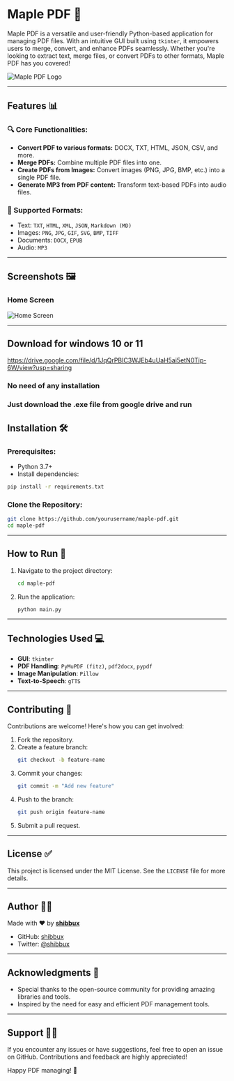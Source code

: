 # Maple PDF 🍁

Maple PDF is a versatile and user-friendly Python-based application for managing PDF files. With an intuitive GUI built using `tkinter`, it empowers users to merge, convert, and enhance PDFs seamlessly. Whether you're looking to extract text, merge files, or convert PDFs to other formats, Maple PDF has you covered!

![Maple PDF Logo](https://i.imgur.com/J1CgVPT.png)

---

## Features 📊

### 🔍 Core Functionalities:
- **Convert PDF to various formats:** DOCX, TXT, HTML, JSON, CSV, and more.
- **Merge PDFs:** Combine multiple PDF files into one.
- **Create PDFs from Images:** Convert images (PNG, JPG, BMP, etc.) into a single PDF file.
- **Generate MP3 from PDF content:** Transform text-based PDFs into audio files.

### 🔄 Supported Formats:
- Text: `TXT`, `HTML`, `XML`, `JSON`, `Markdown (MD)`
- Images: `PNG`, `JPG`, `GIF`, `SVG`, `BMP`, `TIFF`
- Documents: `DOCX`, `EPUB`
- Audio: `MP3`

---

## Screenshots 🖼️

### Home Screen
![Home Screen](https://i.imgur.com/h6j46rA.png)

---

## Download for windows 10 or 11

https://drive.google.com/file/d/1JqQrPBIC3WJEb4uUaH5ai5etN0Tip-6W/view?usp=sharing

### No need of any installation
### Just download the  .exe file from google drive and run 

## Installation 🛠️

### Prerequisites:
- Python 3.7+
- Install dependencies:

```bash
pip install -r requirements.txt
```

### Clone the Repository:
```bash
git clone https://github.com/yourusername/maple-pdf.git
cd maple-pdf
```

---

## How to Run 🚀

1. Navigate to the project directory:
   ```bash
   cd maple-pdf
   ```
2. Run the application:
   ```bash
   python main.py
   ```

---

## Technologies Used 💻

- **GUI**: `tkinter`
- **PDF Handling**: `PyMuPDF (fitz)`, `pdf2docx`, `pypdf`
- **Image Manipulation**: `Pillow`
- **Text-to-Speech**: `gTTS`

---

## Contributing 🤝

Contributions are welcome! Here's how you can get involved:

1. Fork the repository.
2. Create a feature branch:
   ```bash
   git checkout -b feature-name
   ```
3. Commit your changes:
   ```bash
   git commit -m "Add new feature"
   ```
4. Push to the branch:
   ```bash
   git push origin feature-name
   ```
5. Submit a pull request.

---

## License ✅

This project is licensed under the MIT License. See the `LICENSE` file for more details.

---

## Author 👨‍🔧

Made with ❤️ by **[shibbux](https://github.com/shibbux)**

- GitHub: [shibbux](https://github.com/shibbux)
- Twitter: [@shibbux](https://twitter.com/shibbux)

---

## Acknowledgments 🙏

- Special thanks to the open-source community for providing amazing libraries and tools.
- Inspired by the need for easy and efficient PDF management tools.

---

## Support 🙋‍♂️

If you encounter any issues or have suggestions, feel free to open an issue on GitHub. Contributions and feedback are highly appreciated!

Happy PDF managing! 🌈

